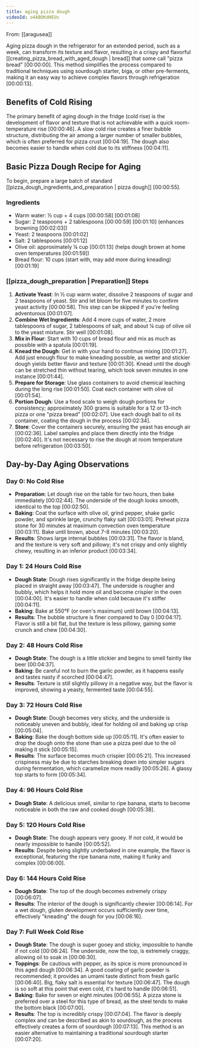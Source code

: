 ```yaml
---
title: aging pizza dough
videoId: o4ABOKdHEUs
---
```


From: [[aragusea]] <br/> 

Aging pizza dough in the refrigerator for an extended period, such as a week, can transform its texture and flavor, resulting in a crispy and flavorful [[creating_pizza_bread_with_aged_dough | bread]] that some call "pizza bread" <a class="yt-timestamp" data-t="00:00:00">[00:00:00]</a>. This method simplifies the process compared to traditional techniques using sourdough starter, biga, or other pre-ferments, making it an easy way to achieve complex flavors through refrigeration <a class="yt-timestamp" data-t="00:00:13">[00:00:13]</a>.

## Benefits of Cold Rising

The primary benefit of aging dough in the fridge (cold rise) is the development of flavor and texture that is not achievable with a quick room-temperature rise <a class="yt-timestamp" data-t="00:00:46">[00:00:46]</a>. A slow cold rise creates a finer bubble structure, distributing the air among a larger number of smaller bubbles, which is often preferred for pizza crust <a class="yt-timestamp" data-t="00:04:19">[00:04:19]</a>. The dough also becomes easier to handle when cold due to its stiffness <a class="yt-timestamp" data-t="00:04:11">[00:04:11]</a>.

## Basic Pizza Dough Recipe for Aging

To begin, prepare a large batch of standard [[pizza_dough_ingredients_and_preparation | pizza dough]] <a class="yt-timestamp" data-t="00:00:55">[00:00:55]</a>.

### Ingredients
*   Warm water: ½ cup + 4 cups <a class="yt-timestamp" data-t="00:00:58">[00:00:58]</a> <a class="yt-timestamp" data-t="00:01:08">[00:01:08]</a>
*   Sugar: 2 teaspoons + 2 tablespoons <a class="yt-timestamp" data-t="00:00:59">[00:00:59]</a> <a class="yt-timestamp" data-t="00:01:10">[00:01:10]</a> (enhances browning <a class="yt-timestamp" data-t="00:02:03">[00:02:03]</a>)
*   Yeast: 2 teaspoons <a class="yt-timestamp" data-t="00:01:02">[00:01:02]</a>
*   Salt: 2 tablespoons <a class="yt-timestamp" data-t="00:01:12">[00:01:12]</a>
*   Olive oil: approximately ¼ cup <a class="yt-timestamp" data-t="00:01:13">[00:01:13]</a> (helps dough brown at home oven temperatures <a class="yt-timestamp" data-t="00:01:59">[00:01:59]</a>)
*   Bread flour: 10 cups (start with, may add more during kneading) <a class="yt-timestamp" data-t="00:01:19">[00:01:19]</a>

### [[pizza_dough_preparation | Preparation]] Steps
1.  **Activate Yeast**: In ½ cup warm water, dissolve 2 teaspoons of sugar and 2 teaspoons of yeast. Stir and let bloom for five minutes to confirm yeast activity <a class="yt-timestamp" data-t="00:00:58">[00:00:58]</a>. This step can be skipped if you're feeling adventurous <a class="yt-timestamp" data-t="00:01:07">[00:01:07]</a>.
2.  **Combine Wet Ingredients**: Add 4 more cups of water, 2 more tablespoons of sugar, 2 tablespoons of salt, and about ¼ cup of olive oil to the yeast mixture. Stir well <a class="yt-timestamp" data-t="00:01:08">[00:01:08]</a>.
3.  **Mix in Flour**: Start with 10 cups of bread flour and mix as much as possible with a spatula <a class="yt-timestamp" data-t="00:01:19">[00:01:19]</a>.
4.  **Knead the Dough**: Get in with your hand to continue mixing <a class="yt-timestamp" data-t="00:01:27">[00:01:27]</a>. Add just enough flour to make kneading possible, as wetter and stickier dough yields better flavor and texture <a class="yt-timestamp" data-t="00:01:30">[00:01:30]</a>. Knead until the dough can be stretched thin without tearing, which took seven minutes in one instance <a class="yt-timestamp" data-t="00:01:44">[00:01:44]</a>.
5.  **Prepare for Storage**: Use glass containers to avoid chemical leaching during the long rise <a class="yt-timestamp" data-t="00:01:50">[00:01:50]</a>. Coat each container with olive oil <a class="yt-timestamp" data-t="00:01:54">[00:01:54]</a>.
6.  **Portion Dough**: Use a food scale to weigh dough portions for consistency; approximately 300 grams is suitable for a 12 or 13-inch pizza or one "pizza bread" <a class="yt-timestamp" data-t="00:02:07">[00:02:07]</a>. Use each dough ball to oil its container, coating the dough in the process <a class="yt-timestamp" data-t="00:02:34">[00:02:34]</a>.
7.  **Store**: Cover the containers securely, ensuring the yeast has enough air <a class="yt-timestamp" data-t="00:02:36">[00:02:36]</a>. Label samples and place them directly into the fridge <a class="yt-timestamp" data-t="00:02:40">[00:02:40]</a>. It's not necessary to rise the dough at room temperature before refrigeration <a class="yt-timestamp" data-t="00:03:50">[00:03:50]</a>.

## Day-by-Day Aging Observations

### Day 0: No Cold Rise
*   **Preparation**: Let dough rise on the table for two hours, then bake immediately <a class="yt-timestamp" data-t="00:02:44">[00:02:44]</a>. The underside of the dough looks smooth, identical to the top <a class="yt-timestamp" data-t="00:02:50">[00:02:50]</a>.
*   **Baking**: Coat the surface with olive oil, grind pepper, shake garlic powder, and sprinkle large, crunchy flaky salt <a class="yt-timestamp" data-t="00:03:01">[00:03:01]</a>. Preheat pizza stone for 30 minutes at maximum convection oven temperature <a class="yt-timestamp" data-t="00:03:11">[00:03:11]</a>. Bake until brown, about 7-8 minutes <a class="yt-timestamp" data-t="00:03:20">[00:03:20]</a>.
*   **Results**: Shows large internal bubbles <a class="yt-timestamp" data-t="00:03:31">[00:03:31]</a>. The flavor is bland, and the texture is very soft and pillowy; it's not crispy and only slightly chewy, resulting in an inferior product <a class="yt-timestamp" data-t="00:03:34">[00:03:34]</a>.

### Day 1: 24 Hours Cold Rise
*   **Dough State**: Dough rises significantly in the fridge despite being placed in straight away <a class="yt-timestamp" data-t="00:03:47">[00:03:47]</a>. The underside is rougher and bubbly, which helps it hold more oil and become crispier in the oven <a class="yt-timestamp" data-t="00:04:00">[00:04:00]</a>. It's easier to handle when cold because it's stiffer <a class="yt-timestamp" data-t="00:04:11">[00:04:11]</a>.
*   **Baking**: Bake at 550°F (or oven's maximum) until brown <a class="yt-timestamp" data-t="00:04:13">[00:04:13]</a>.
*   **Results**: The bubble structure is finer compared to Day 0 <a class="yt-timestamp" data-t="00:04:17">[00:04:17]</a>. Flavor is still a bit flat, but the texture is less pillowy, gaining some crunch and chew <a class="yt-timestamp" data-t="00:04:30">[00:04:30]</a>.

### Day 2: 48 Hours Cold Rise
*   **Dough State**: The dough is a little stickier and begins to smell faintly like beer <a class="yt-timestamp" data-t="00:04:37">[00:04:37]</a>.
*   **Baking**: Be careful not to burn the garlic powder, as it happens easily and tastes nasty if scorched <a class="yt-timestamp" data-t="00:04:47">[00:04:47]</a>.
*   **Results**: Texture is still slightly pillowy in a negative way, but the flavor is improved, showing a yeasty, fermented taste <a class="yt-timestamp" data-t="00:04:55">[00:04:55]</a>.

### Day 3: 72 Hours Cold Rise
*   **Dough State**: Dough becomes very sticky, and the underside is noticeably uneven and bubbly, ideal for holding oil and baking up crisp <a class="yt-timestamp" data-t="00:05:04">[00:05:04]</a>.
*   **Baking**: Bake the dough bottom side up <a class="yt-timestamp" data-t="00:05:11">[00:05:11]</a>. It's often easier to drop the dough onto the stone than use a pizza peel due to the oil making it stick <a class="yt-timestamp" data-t="00:05:15">[00:05:15]</a>.
*   **Results**: The surface becomes much crispier <a class="yt-timestamp" data-t="00:05:21">[00:05:21]</a>. This increased crispiness may be due to starches breaking down into simpler sugars during fermentation, which caramelize more readily <a class="yt-timestamp" data-t="00:05:26">[00:05:26]</a>. A glassy top starts to form <a class="yt-timestamp" data-t="00:05:34">[00:05:34]</a>.

### Day 4: 96 Hours Cold Rise
*   **Dough State**: A delicious smell, similar to ripe banana, starts to become noticeable in both the raw and cooked dough <a class="yt-timestamp" data-t="00:05:38">[00:05:38]</a>.

### Day 5: 120 Hours Cold Rise
*   **Dough State**: The dough appears very gooey. If not cold, it would be nearly impossible to handle <a class="yt-timestamp" data-t="00:05:52">[00:05:52]</a>.
*   **Results**: Despite being slightly underbaked in one example, the flavor is exceptional, featuring the ripe banana note, making it funky and complex <a class="yt-timestamp" data-t="00:06:00">[00:06:00]</a>.

### Day 6: 144 Hours Cold Rise
*   **Dough State**: The top of the dough becomes extremely crispy <a class="yt-timestamp" data-t="00:06:07">[00:06:07]</a>.
*   **Results**: The interior of the dough is significantly chewier <a class="yt-timestamp" data-t="00:06:14">[00:06:14]</a>. For a wet dough, gluten development occurs sufficiently over time, effectively "kneading" the dough for you <a class="yt-timestamp" data-t="00:06:16">[00:06:16]</a>.

### Day 7: Full Week Cold Rise
*   **Dough State**: The dough is super gooey and sticky, impossible to handle if not cold <a class="yt-timestamp" data-t="00:06:24">[00:06:24]</a>. The underside, now the top, is extremely craggy, allowing oil to soak in <a class="yt-timestamp" data-t="00:06:30">[00:06:30]</a>.
*   **Toppings**: Be cautious with pepper, as its spice is more pronounced in this aged dough <a class="yt-timestamp" data-t="00:06:34">[00:06:34]</a>. A good coating of garlic powder is recommended; it provides an umami taste distinct from fresh garlic <a class="yt-timestamp" data-t="00:06:40">[00:06:40]</a>. Big, flaky salt is essential for texture <a class="yt-timestamp" data-t="00:06:47">[00:06:47]</a>. The dough is so soft at this point that even cold, it's hard to handle <a class="yt-timestamp" data-t="00:06:51">[00:06:51]</a>.
*   **Baking**: Bake for seven or eight minutes <a class="yt-timestamp" data-t="00:06:55">[00:06:55]</a>. A pizza stone is preferred over a steel for this type of bread, as the steel tends to make the bottom black <a class="yt-timestamp" data-t="00:07:00">[00:07:00]</a>.
*   **Results**: The top is incredibly crispy <a class="yt-timestamp" data-t="00:07:04">[00:07:04]</a>. The flavor is deeply complex and can be described as akin to sourdough, as the process effectively creates a form of sourdough <a class="yt-timestamp" data-t="00:07:13">[00:07:13]</a>. This method is an easier alternative to maintaining a traditional sourdough starter <a class="yt-timestamp" data-t="00:07:20">[00:07:20]</a>.